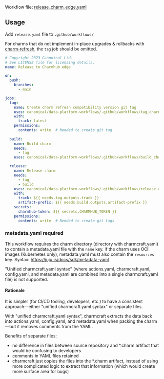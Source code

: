 Workflow file: [release_charm_edge.yaml](release_charm_edge.yaml)

## Usage
Add `release.yaml` file to `.github/workflows/`

For charms that do not implement in-place upgrades & rollbacks with [charm-refresh](https://github.com/canonical/charm-refresh), the `tag` job should be omitted.
```yaml
# Copyright 2023 Canonical Ltd.
# See LICENSE file for licensing details.
name: Release to Charmhub edge

on:
  push:
    branches:
      - main

jobs:
  tag:
    name: Create charm refresh compatibility version git tag
    uses: canonical/data-platform-workflows/.github/workflows/tag_charm_edge.yaml@v0.0.0
    with:
      track: latest
    permissions:
      contents: write  # Needed to create git tag
  
  build:
    name: Build charm
    needs:
      - tag
    uses: canonical/data-platform-workflows/.github/workflows/build_charm.yaml@v0.0.0

  release:
    name: Release charm
    needs:
      - tag
      - build
    uses: canonical/data-platform-workflows/.github/workflows/release_charm_edge.yaml@v0.0.0
    with:
      track: ${{ needs.tag.outputs.track }}
      artifact-prefix: ${{ needs.build.outputs.artifact-prefix }}
    secrets:
      charmhub-token: ${{ secrets.CHARMHUB_TOKEN }}
    permissions:
      contents: write  # Needed to create git tags
```

### metadata.yaml required
This workflow requires the charm directory (directory with charmcraft.yaml) to contain a metadata.yaml file with the `name` key. If the charm uses OCI images (Kubernetes only), metadata.yaml must also contain the `resources` key. Syntax: https://juju.is/docs/sdk/metadata-yaml

"Unified charmcraft.yaml syntax" (where actions.yaml, charmcraft.yaml, config.yaml, and metadata.yaml are combined into a single charmcraft.yaml file) is not supported.

#### Rationale
It is simpler (for CI/CD tooling, developers, etc.) to have a consistent approach—either "unified charmcraft.yaml syntax" or separate files.

With "unified charmcraft.yaml syntax", charmcraft extracts the data back into actions.yaml, config.yaml, and metadata.yaml when packing the charm—but it removes comments from the YAML.

Benefits of separate files:
- no difference in files between source repository and *.charm artifact that would be confusing to developers
- comments in YAML files retained
- charmcraft just copies the files into the *.charm artifact, instead of using more complicated logic to extract that information (which would create more surface area for bugs)
